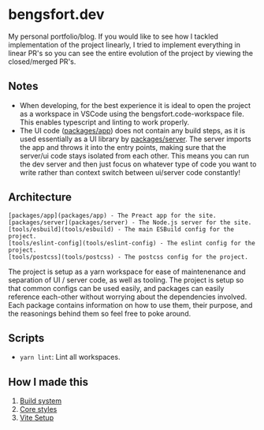 # bengsfort.dev

My personal portfolio/blog. If you would like to see how I tackled implementation of the project linearly, I tried to implement everything in linear PR's so you can see the entire evolution of the project by viewing the closed/merged PR's.

## Notes

- When developing, for the best experience it is ideal to open the project as a workspace in VSCode using the bengsfort.code-workspace file. This enables typescript and linting to work properly.
- The UI code ([packages/app](packages/app)) does not contain any build steps, as it is used essentially as a UI library by [packages/server](packages/server). The server imports the app and throws it into the entry points, making sure that the server/ui code stays isolated from each other. This means you can run the dev server and then just focus on whatever type of code you want to write rather than context switch between ui/server code constantly!

## Architecture

```
[packages/app](packages/app) - The Preact app for the site.
[packages/server](packages/server) - The Node.js server for the site.
[tools/esbuild](tools/esbuild) - The main ESBuild config for the project.
[tools/eslint-config](tools/eslint-config) - The eslint config for the project.
[tools/postcss](tools/postcss) - The postcss config for the project.
```

The project is setup as a yarn workspace for ease of maintenenance and separation of UI / server code, as well as tooling. The project is setup so that common configs can be used easily, and packages can easily reference each-other without worrying about the dependencies involved. Each package contains information on how to use them, their purpose, and the reasonings behind them so feel free to poke around.

## Scripts

- `yarn lint`: Lint all workspaces.

## How I made this

1. [Build system](https://github.com/bengsfort/bengsfort.dev/pull/1)
2. [Core styles](https://github.com/bengsfort/bengsfort.dev/pull/2)
3. [Vite Setup](https://github.com/bengsfort/bengsfort.dev/pull/3)
